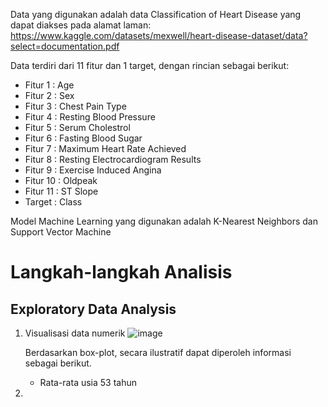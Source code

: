 Data yang digunakan adalah data Classification of Heart Disease yang dapat diakses pada alamat laman: https://www.kaggle.com/datasets/mexwell/heart-disease-dataset/data?select=documentation.pdf

Data terdiri dari 11 fitur dan 1 target, dengan rincian sebagai berikut:
- Fitur 1 : Age 
- Fitur 2 : Sex
- Fitur 3 : Chest Pain Type
- Fitur 4 : Resting Blood Pressure
- Fitur 5 : Serum Cholestrol
- Fitur 6 : Fasting Blood Sugar
- Fitur 7 : Maximum Heart Rate Achieved
- Fitur 8 : Resting Electrocardiogram Results
- Fitur 9 : Exercise Induced Angina
- Fitur 10 : Oldpeak 
- Fitur 11 : ST Slope
- Target : Class

Model Machine Learning yang digunakan adalah K-Nearest Neighbors dan Support Vector Machine

# Langkah-langkah Analisis #
## Exploratory Data Analysis ##
1. Visualisasi data numerik
   ![image](https://github.com/Ivanrasyid89/Portofolio.github.io/assets/98071016/3eecf908-6a1b-47a3-a319-502ef5f293de)

   Berdasarkan box-plot, secara ilustratif dapat diperoleh informasi sebagai berikut.
   - Rata-rata usia 53 tahun 
3. 
